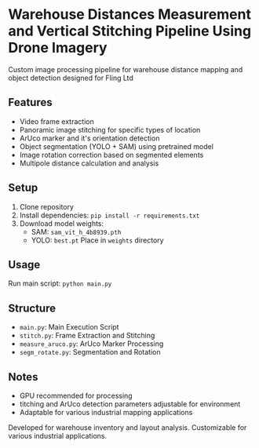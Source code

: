 # Warehouse Distances Measurement and Vertical Stitching Pipeline Using Drone Imagery

Custom image processing pipeline for warehouse distance mapping and object detection designed for Fling Ltd

## Features

- Video frame extraction
- Panoramic image stitching for specific types of location
- ArUco marker and it's orientation detection
- Object segmentation (YOLO + SAM) using pretrained model
- Image rotation correction based on segmented elements
- Multipole distance calculation and analysis

## Setup

1. Clone repository
2. Install dependencies: `pip install -r requirements.txt`
3. Download model weights:
   - SAM: `sam_vit_h_4b8939.pth`
   - YOLO: `best.pt`
   Place in `weights` directory

## Usage

Run main script: `python main.py`

## Structure

- `main.py`: Main Execution Script
- `stitch.py`: Frame Extraction and Stitching
- `measure_aruco.py`: ArUco Marker Processing
- `segm_rotate.py`: Segmentation and Rotation

## Notes

- GPU recommended for processing
- titching and ArUco detection parameters adjustable for environment
- Adaptable for various industrial mapping applications
  
Developed for warehouse inventory and layout analysis. Customizable for various industrial applications.
